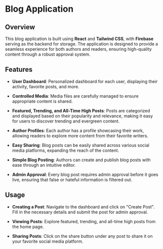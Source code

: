 # Blog Application

## Overview

This blog application is built using **React** and **Tailwind CSS**, with **Firebase** serving as the backend for storage. The application is designed to provide a seamless experience for both authors and readers, ensuring high-quality content through a robust approval system.

## Features

- **User Dashboard**: Personalized dashboard for each user, displaying their activity, favorite posts, and more.

- **Controlled Media**: Media files are carefully managed to ensure appropriate content is shared.

- **Featured, Trending, and All-Time High Posts**: Posts are categorized and displayed based on their popularity and relevance, making it easy for users to discover trending and evergreen content.

- **Author Profiles**: Each author has a profile showcasing their work, allowing readers to explore more content from their favorite writers.

- **Easy Sharing**: Blog posts can be easily shared across various social media platforms, expanding the reach of the content.

- **Simple Blog Posting**: Authors can create and publish blog posts with ease through an intuitive editor.

- **Admin Approval**: Every blog post requires admin approval before it goes live, ensuring that false or hateful information is filtered out.

## Usage
- **Creating a Post**: Navigate to the dashboard and click on "Create Post". Fill in the necessary details and submit the post for admin approval.

- **Viewing Posts**: Explore featured, trending, and all-time high posts from the home page.

- **Sharing Posts**: Click on the share button under any post to share it on your favorite social media platform.
